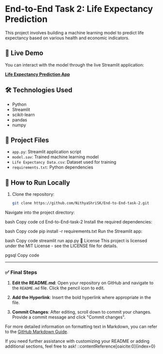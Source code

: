 # End-to-End Task 2: Life Expectancy Prediction

This project involves building a machine learning model to predict life expectancy based on various health and economic indicators.

## 🔗 Live Demo

You can interact with the model through the live Streamlit application:

**[Life Expectancy Prediction App](https://end-to-end-task-2-2kvjlfkmpyk5cu9igfsefb.streamlit.app/)**

## 🛠️ Technologies Used

- Python
- Streamlit
- scikit-learn
- pandas
- numpy

## 📁 Project Files

- `app.py`: Streamlit application script
- `model.sav`: Trained machine learning model
- `Life Expectancy Data.csv`: Dataset used for training
- `requirements.txt`: Python dependencies

## 📌 How to Run Locally

1. Clone the repository:

   ```bash
   git clone https://github.com/NithyaShriSK/End-to-End-task-2.git
Navigate into the project directory:

bash
Copy code
cd End-to-End-task-2
Install the required dependencies:

bash
Copy code
pip install -r requirements.txt
Run the Streamlit app:

bash
Copy code
streamlit run app.py
📄 License
This project is licensed under the MIT License - see the LICENSE file for details.

pgsql
Copy code

---

### ✅ Final Steps

1. **Edit the README.md**: Open your repository on GitHub and navigate to the `README.md` file. Click the pencil icon to edit.

2. **Add the Hyperlink**: Insert the bold hyperlink where appropriate in the file.

3. **Commit Changes**: After editing, scroll down to commit your changes. Provide a commit message and click "Commit changes".

For more detailed information on formatting text in Markdown, you can refer to the [GitHub Markdown Guide](https://docs.github.com/github/writing-on-github/getting-started-with-writing-and-formatting-on-github/basic-writing-and-formatting-syntax).

If you need further assistance with customizing your README or adding additional sections, feel free to ask!
::contentReference[oaicite:0]{index=0}